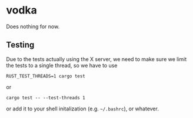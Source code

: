 # vodka

Does nothing for now.

## Testing

Due to the tests actually using the X server, we need to make sure we limit the
tests to a single thread, so we have to use

```
RUST_TEST_THREADS=1 cargo test
```

or

```
cargo test -- --test-threads 1
```

or add it to your shell initalization (e.g. `~/.bashrc`), or whatever.
